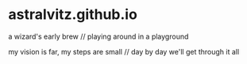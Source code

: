 # astralvitz.github.io
a wizard's early brew // playing around in a playground

my vision is far, my steps are small // day by day we'll get through it all
